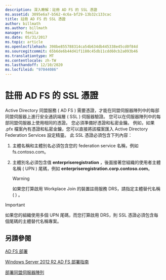 ```yaml
---
description: 深入瞭解：註冊 AD FS 的 SSL 憑證
ms.assetid: 3095e6a7-b562-4c6a-bf29-13b32c133cac
title: 註冊 AD FS 的 SSL 憑證
author: billmath
ms.author: billmath
manager: femila
ms.date: 05/31/2017
ms.topic: article
ms.openlocfilehash: 398be855788314ca54b634db445338e45cd0f84d
ms.sourcegitcommit: 65b6de6b44d41f1180c45db11cdd60cb2a093b46
ms.translationtype: MT
ms.contentlocale: zh-TW
ms.lasthandoff: 12/10/2020
ms.locfileid: "97044086"
---
```

# <a name="enroll-an-ssl-certificate-for-ad-fs"></a>註冊 AD FS 的 SSL 憑證

Active Directory 同盟服務 \( AD FS \) 需要憑證，才能在同盟伺服器陣列中的每部同盟伺服器上進行安全通訊端層 \( SSL \) 伺服器驗證。 您可以在伺服器陣列中的每部同盟伺服器上使用相同的憑證。 您必須準備好憑證和私密金鑰。 例如，如果 .pfx 檔案內有憑證和私密金鑰，您可以直接將該檔案匯入 Active Directory Federation Services 設定精靈。 此 SSL 憑證必須包含下列內容：

1.  主體名稱和主體別名必須包含您的 federation service 名稱，例如 fs.contoso.com。

2.  主體別名必須包含值 **enterpriseregistration** ，後面接著您組織的使用者主體名稱 \( UPN \) 尾碼，例如 **enterpriseregistration.corp.contoso.com**。

    > [!WARNING]
    > 如果您打算啟用 Workplace Join 的裝置註冊服務 DRS，請指定主體替代名稱 \( \) 。

> [!IMPORTANT]
> 如果您的組織使用多個 UPN 尾碼，而您打算啟用 DRS，則 SSL 憑證必須包含每個尾碼的主體替代名稱專案。

## <a name="see-also"></a>另請參閱
[AD FS 部署](../../ad-fs/AD-FS-Deployment.md)

[Windows Server 2012 R2 AD FS 部署指南](../../ad-fs/deployment/Windows-Server-2012-R2-AD-FS-Deployment-Guide.md)

[部署同盟伺服器陣列](../../ad-fs/deployment/Deploying-a-Federation-Server-Farm.md)



